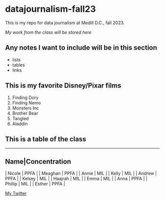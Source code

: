# datajournalism-fall23

This is my repo for data journalism at Medill D.C., fall 2023. 

*My work from the class will be stored here*

## Any notes I want to include will be in this section

* lists
* tables
* links

## This is my favorite Disney/Pixar films

1. Finding Dory
2. Finding Nemo
3. Monsters Inc
4. Brother Bear
5. Tangled
6. Aladdin

## This is a table of the class

---------------
Name|Concentration
---------------
| Nicole | PPFA |
| Meaghan | PPFA |
| Annie | MIL |
| Kelly | MIL |
| Andrew | PPFA |
| Kelsey | MIL |
| Haajrah | MIL |
| Emma | MIL |
| Anna | PPFA |
| Phillip | MIL |
| Esther | PPFA |

[My Twitter](https://twitter.com/bykellyadkins)
